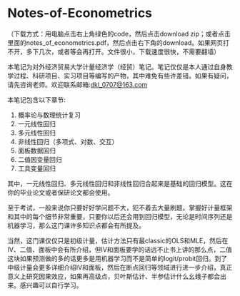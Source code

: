 # Notes-of-Econometrics
（下载方式：用电脑点击右上角绿色的code，然后点击download zip；或者点击里面的notes_of_econometrics.pdf，然后点击右下角的download。如果网页打不开，多下几次，或者等会再打开。文件很小，下载速度很快，不需要翻墙）

本笔记为对外经济贸易大学计量经济学（经贸）笔记。笔记仅仅是本人通过自身教学过程、科研项目、实习项目等编写的产物，其中难免有些许差错。如果有疑问，请先咨询老师。欢迎联系邮箱:dkl_0707@163.com

本笔记包含以下章节:
1. 概率论与数理统计复习
2. 一元线性回归
3. 多元线性回归
4. 非线性回归（多项式、对数、交互）
5. 面板数据回归
6. 二值因变量回归
7. 工具变量回归

其中，一元线性回归、多元线性回归和非线性回归合起来是基础的回归模型。这在你的毕业论文或者保研论文都会使用。

至于考试，一般来说你只要好好学问题不大，犯不着去大量刷题。掌握好计量框架和其中的每个细节非常重要，只要你以后还会用到回归模型，无论是时间序列还是机器学习，那么这门课许多知识点都会有所提及。

当然，这门课仅仅只是初级计量，估计方法只有最classic的OLS和MLE，然后在IV、二值、面板中会有所介绍，但IV和面板要学的话远不止书上讲的那么点，二值这块如果预测做的多的话更多是用机器学习而不是简单的logit/probit回归。到了中级计量会更多详细介绍IV和面板，然后在断点回归等领域进行进一步介绍，真正意义上研究因果效应，如果再高级点，贝叶斯估计、半参估计什么幺蛾子都会出来。感兴趣可以自行学习。
